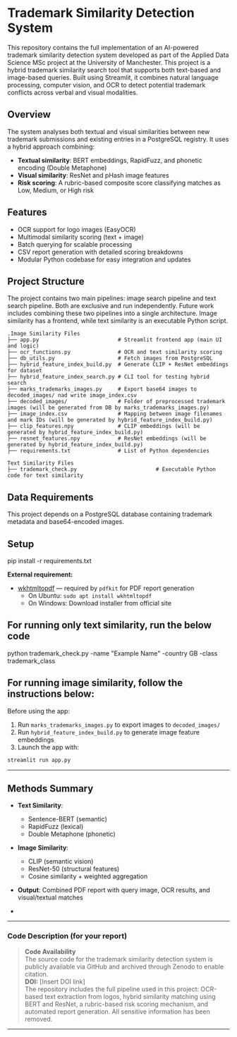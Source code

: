 # Trademark Similarity Detection System

This repository contains the full implementation of an AI-powered trademark similarity detection system developed as part of the Applied Data Science MSc project at the University of Manchester. This project is a hybrid trademark similarity search tool that supports both text-based and image-based queries. Built using Streamlit, it combines natural language processing, computer vision, and OCR to detect potential trademark conflicts across verbal and visual modalities.

## Overview

The system analyses both textual and visual similarities between new trademark submissions and existing entries in a PostgreSQL registry. It uses a hybrid approach combining:

- **Textual similarity**: BERT embeddings, RapidFuzz, and phonetic encoding (Double Metaphone)
- **Visual similarity**: ResNet and pHash image features
- **Risk scoring**: A rubric-based composite score classifying matches as Low, Medium, or High risk

## Features

- OCR support for logo images (EasyOCR)
- Multimodal similarity scoring (text + image)
- Batch querying for scalable processing
- CSV report generation with detailed scoring breakdowns
- Modular Python codebase for easy integration and updates

## Project Structure
The project contains two main pipelines: image search pipeline and text search pipeline. Both are exclusive and run independently. Future work includes combining these two pipelines into a single architecture. Image similarity has a frontend, while text similarity is an executable Python script.
```
.Image Similarity Files
├── app.py                         # Streamlit frontend app (main UI and logic)
├── ocr_functions.py               # OCR and text similarity scoring
├── db_utils.py                    # Fetch images from PostgreSQL
├── hybrid_feature_index_build.py  # Generate CLIP + ResNet embeddings for dataset
├── hybrid_feature_index_search.py # CLI tool for testing hybrid search
├── marks_trademarks_images.py     # Export base64 images to decoded_images/ nad write image_index.csv
├── decoded_images/                # Folder of preprocessed trademark images (will be generated from DB by marks_trademarks_images.py)
├── image_index.csv                # Mapping between image filenames and mark IDs (will be generated by hybrid_feature_index_build.py)
├── clip_features.npy              # CLIP embeddings (will be generated by hybrid_feature_index_build.py)
├── resnet_features.npy            # ResNet embeddings (will be generated by hybrid_feature_index_build.py)
├── requirements.txt               # List of Python dependencies

Text Similarity Files
├── trademark_check.py                         # Executable Python code for text similarity 
```
## Data Requirements
This project depends on a PostgreSQL database containing trademark metadata and base64-encoded images.

## Setup
pip install -r requirements.txt

**External requirement:**

- [wkhtmltopdf](https://wkhtmltopdf.org/) — required by `pdfkit` for PDF report generation
  - On Ubuntu: `sudo apt install wkhtmltopdf`
  - On Windows: Download installer from official site

## For running only text similarity, run the below code
python trademark_check.py -name "Example Name" -country GB -class trademark_class

## For running image similarity, follow the instructions below:
Before using the app:

1. Run `marks_trademarks_images.py` to export images to `decoded_images/`
2. Run `hybrid_feature_index_build.py` to generate image feature embeddings
3. Launch the app with:

```bash
streamlit run app.py
```

---

## Methods Summary

- **Text Similarity**:

  - Sentence-BERT (semantic)
  - RapidFuzz (lexical)
  - Double Metaphone (phonetic)

- **Image Similarity**:

  - CLIP (semantic vision)
  - ResNet-50 (structural features)
  - Cosine similarity + weighted aggregation

- **Output**: Combined PDF report with query image, OCR results, and visual/textual matches
- 

---

### Code Description (for your report)

> **Code Availability**  
> The source code for the trademark similarity detection system is publicly available via GitHub and archived through Zenodo to enable citation.  
> **DOI:** [Insert DOI link]  
> The repository includes the full pipeline used in this project: OCR-based text extraction from logos, hybrid similarity matching using BERT and ResNet, a rubric-based risk scoring mechanism, and automated report generation. All sensitive information has been removed.

---
